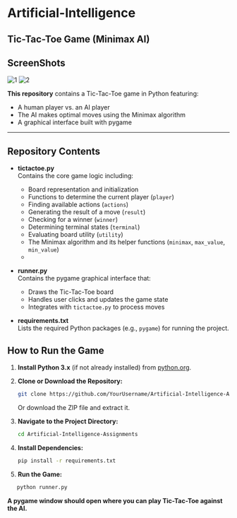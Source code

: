 # Artificial-Intelligence

## Tic-Tac-Toe Game (Minimax AI)
## ScreenShots
![1](https://github.com/user-attachments/assets/47163d0a-1685-4538-b766-e973adb9abda)
![2](https://github.com/user-attachments/assets/9866bd86-e141-4944-9196-b3cad4c23a91)

**This repository** contains a Tic-Tac-Toe game in Python featuring:


- A human player vs. an AI player
- The AI makes optimal moves using the Minimax algorithm
- A graphical interface built with pygame

---

## Repository Contents

- **tictactoe.py**  
  Contains the core game logic including:
  - Board representation and initialization
  - Functions to determine the current player (`player`)
  - Finding available actions (`actions`)
  - Generating the result of a move (`result`)
  - Checking for a winner (`winner`)
  - Determining terminal states (`terminal`)
  - Evaluating board utility (`utility`)
  - The Minimax algorithm and its helper functions (`minimax`, `max_value`, `min_value`)
  - 

- **runner.py**  
  Contains the pygame graphical interface that:
  - Draws the Tic-Tac-Toe board
  - Handles user clicks and updates the game state
  - Integrates with `tictactoe.py` to process moves

- **requirements.txt**  
  Lists the required Python packages (e.g., `pygame`) for running the project.



## How to Run the Game

1. **Install Python 3.x** (if not already installed) from [python.org](https://www.python.org/downloads/).

2. **Clone or Download the Repository:**
   ```bash
   git clone https://github.com/YourUsername/Artificial-Intelligence-Assignments.git
   ```


   Or download the ZIP file and extract it.

4. **Navigate to the Project Directory:**

   ```bash
   cd Artificial-Intelligence-Assignments
   
5. **Install Dependencies:**

    ```bash
    pip install -r requirements.txt
    ```

6. **Run the Game:**
  ```bash
     python runner.py
  ```




**A pygame window should open where you can play Tic-Tac-Toe against the AI.**




















